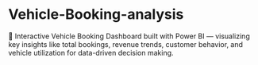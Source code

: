 # Vehicle-Booking-analysis
🚗 Interactive Vehicle Booking Dashboard built with Power BI — visualizing key insights like total bookings, revenue trends, customer behavior, and vehicle utilization for data-driven decision making.

